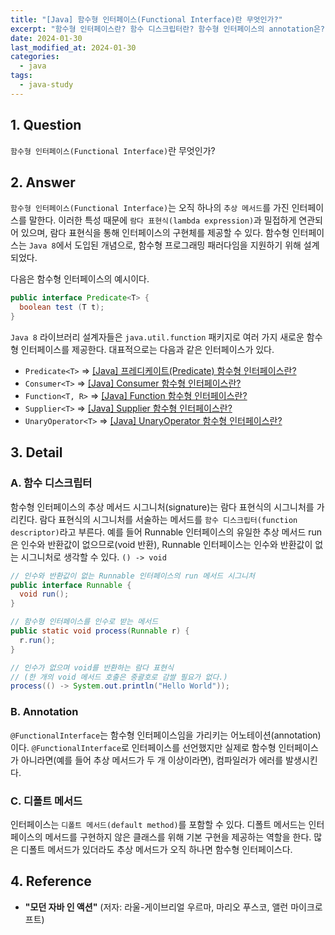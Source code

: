 ```yaml
---
title: "[Java] 함수형 인터페이스(Functional Interface)란 무엇인가?"
excerpt: "함수형 인터페이스란? 함수 디스크립터란? 함수형 인터페이스의 annotation은? Predicate, Consumer, Function 인터페이스란? 디폴트 메서드란?"
date: 2024-01-30
last_modified_at: 2024-01-30
categories:
  - java
tags:
  - java-study
---
```


## 1. Question

`함수형 인터페이스(Functional Interface)`란 무엇인가?

## 2. Answer

`함수형 인터페이스(Functional Interface)`는 오직 하나의 `추상 메서드`를 가진 인터페이스를 말한다. 이러한 특성 때문에 `람다 표현식(lambda expression)`과 밀접하게 연관되어 있으며, 람다 표현식을 통해 인터페이스의 구현체를 제공할 수 있다. 함수형 인터페이스는 `Java 8`에서 도입된 개념으로, 함수형 프로그래밍 패러다임을 지원하기 위해 설계되었다.

다음은 함수형 인터페이스의 예시이다.

```java
public interface Predicate<T> {
  boolean test (T t);
}
```

`Java 8` 라이브러리 설계자들은 `java.util.function` 패키지로 여러 가지 새로운 함수형 인터페이스를 제공한다. 대표적으로는 다음과 같은 인터페이스가 있다.

* `Predicate<T>` => [[Java] 프레디케이트(Predicate) 함수형 인터페이스란?](https://burningfalls.github.io/java/what-is-predicate-functional-interface/)
* `Consumer<T>` => [[Java] Consumer 함수형 인터페이스란?](https://burningfalls.github.io/java/what-is-consumer-functional-interface/)
* `Function<T, R>` => [[Java] Function 함수형 인터페이스란?](https://burningfalls.github.io/java/what-is-function-functional-interface/)
* `Supplier<T>` => [[Java] Supplier 함수형 인터페이스란?](https://burningfalls.github.io/java/what-is-supplier-functional-interface/)
* `UnaryOperator<T>` => [[Java] UnaryOperator 함수형 인터페이스란?](https://burningfalls.github.io/java/what-is-unaryoperator-functional-interface/)

## 3. Detail

### A. 함수 디스크립터

함수형 인터페이스의 추상 메서드 시그니처(signature)는 람다 표현식의 시그니처를 가리킨다. 람다 표현식의 시그니처를 서술하는 메서드를 `함수 디스크립터(function descriptor)`라고 부른다. 예를 들어 Runnable 인터페이스의 유일한 추상 메서드 run은 인수와 반환값이 없으므로(void 반환), Runnable 인터페이스는 인수와 반환값이 없는 시그니처로 생각할 수 있다. `() -> void`

```java
// 인수와 반환값이 없는 Runnable 인터페이스의 run 메서드 시그니처
public interface Runnable {
  void run();
}

// 함수형 인터페이스를 인수로 받는 메서드
public static void process(Runnable r) {
  r.run();
}

// 인수가 없으며 void를 반환하는 람다 표현식
// (한 개의 void 메서드 호출은 중괄호로 감쌀 필요가 없다.)
process(() -> System.out.println("Hello World"));
```

### B. Annotation

`@FunctionalInterface`는 함수형 인터페이스임을 가리키는 어노테이션(annotation)이다. `@FunctionalInterface`로 인터페이스를 선언했지만 실제로 함수형 인터페이스가 아니라면(예를 들어 추상 메서드가 두 개 이상이라면), 컴파일러가 에러를 발생시킨다.

### C. 디폴트 메서드

인터페이스는 `디폴트 메서드(default method)`를 포함할 수 있다. 디폴트 메서드는 인터페이스의 메서드를 구현하지 않은 클래스를 위해 기본 구현을 제공하는 역할을 한다. 많은 디폴트 메서드가 있더라도 추상 메서드가 오직 하나면 함수형 인터페이스다.

## 4. Reference

* **"모던 자바 인 액션"** (저자: 라울-게이브리얼 우르마, 마리오 푸스코, 앨런 마이크로프트)